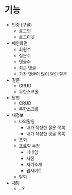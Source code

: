 # 기능

- 인증 (구글)
    - 로그인
    - 로그아웃
- 메인화면
    - 회원수
    - 질문수
    - 댓글수
    - 최근 댓글
    - 가장 댓글이 많이 달린 질문
- 질문
    - CRUD
    - 무한스크롤
- 답변
    - CRUD
    - 무한스크롤
- 내정보
    - 나의활동
        - 내가 작성한 질문 목록
        - 내가 작성한 댓글 목록
    - 조회
    - 프로필 수정
        - 닉네임
        - 사진
        - 자기소개
        - 웹사이트
    - 탈퇴
- 채팅
    - ...?